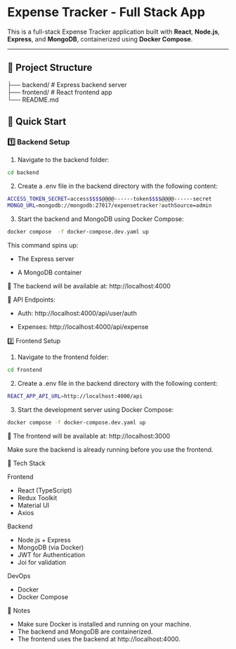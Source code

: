 # Expense Tracker - Full Stack App

This is a full-stack Expense Tracker application built with **React**, **Node.js**, **Express**, and **MongoDB**, containerized using **Docker Compose**.

---

## 📁 Project Structure

├── backend/ # Express backend server <br>
├── frontend/ # React frontend app <br>
└── README.md 


## 🚀 Quick Start

### 1️⃣ Backend Setup

1. Navigate to the backend folder:

```bash
cd backend
```

2. Create a .env file in the backend directory with the following content:

```bash
ACCESS_TOKEN_SECRET=access$$$$@@@@------token$$$$@@@@------secret
MONGO_URL=mongodb://mongodb:27017/expensetracker?authSource=admin
```

3. Start the backend and MongoDB using Docker Compose:

```bash
docker compose  -f docker-compose.dev.yaml up
```

This command spins up:

* The Express server

* A MongoDB container

🔗 The backend will be available at: http://localhost:4000

📡 API Endpoints:
* Auth: http://localhost:4000/api/user/auth

* Expenses: http://localhost:4000/api/expense

2️⃣ Frontend Setup

1. Navigate to the frontend folder:

```bash
cd frontend
```

2. Create a .env file in the backend directory with the following content:

```bash
REACT_APP_API_URL=http://localhost:4000/api
```

3. Start the development server using Docker Compose:

```bash
docker compose -f docker-compose.dev.yaml up
```

🔗 The frontend will be available at: http://localhost:3000

Make sure the backend is already running before you use the frontend.

🧰 Tech Stack

Frontend

* React (TypeScript)
* Redux Toolkit
* Material UI
* Axios

Backend

* Node.js + Express
* MongoDB (via Docker)
* JWT for Authentication
* Joi for validation

DevOps

* Docker
* Docker Compose

💬 Notes

* Make sure Docker is installed and running on your machine.
* The backend and MongoDB are containerized.
* The frontend uses the backend at http://localhost:4000.
